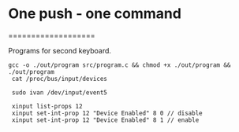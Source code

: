 # One push - one command
===================

Programs for second keyboard. 

```
gcc -o ./out/program src/program.c && chmod +x ./out/program && ./out/program
 cat /proc/bus/input/devices   
 
 sudo ivan /dev/input/event5
 
 xinput list-props 12
 xinput set-int-prop 12 "Device Enabled" 8 0 // disable
 xinput set-int-prop 12 "Device Enabled" 8 1 // enable


```